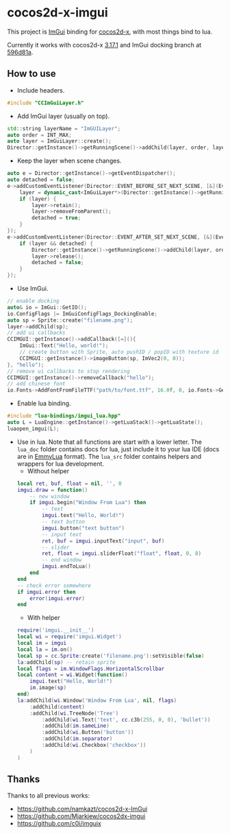 # cocos2d-x-imgui

This project is [ImGui](https://github.com/ocornut/imgui) binding for [cocos2d-x](https://github.com/cocos2d/cocos2d-x), with most things bind to lua.

Currently it works with cocos2d-x [3.17.1](https://github.com/cocos2d/cocos2d-x/releases/tag/cocos2d-x-3.17.1) and ImGui docking branch at [596d81a](https://github.com/ocornut/imgui/tree/596d81a973237c17008a4b64c72fa08bd380b79e).

## How to use

* Include headers.
```cpp
#include "CCImGuiLayer.h"
```

* Add ImGui layer (usually on top).
```cpp
std::string layerName = "ImGUILayer";
auto order = INT_MAX;
auto layer = ImGuiLayer::create();
Director::getInstance()->getRunningScene()->addChild(layer, order, layerName);
```

* Keep the layer when scene changes.
```cpp
auto e = Director::getInstance()->getEventDispatcher();
auto detached = false;
e->addCustomEventListener(Director::EVENT_BEFORE_SET_NEXT_SCENE, [&](EventCustom*){
	layer = dynamic_cast<ImGuiLayer*>(Director::getInstance()->getRunningScene()->getChildByName(layerName));
	if (layer) {
		layer->retain();
		layer->removeFromParent();
		detached = true;
	}
});
e->addCustomEventListener(Director::EVENT_AFTER_SET_NEXT_SCENE, [&](EventCustom*){
	if (layer && detached) {
		Director::getInstance()->getRunningScene()->addChild(layer, order, layerName);
		layer->release();
		detached = false;
	}
});
```

* Use ImGui.
```cpp
// enable docking
auto& io = ImGui::GetIO();
io.ConfigFlags |= ImGuiConfigFlags_DockingEnable;
auto sp = Sprite::create("filename.png");
layer->addChild(sp);
// add ui callbacks
CCIMGUI::getInstance()->addCallback([=](){
	ImGui::Text("Hello, world!");
	// create button with Sprite, auto pushID / popID with texture id
	CCIMGUI::getInstance()->imageButton(sp, ImVec2(0, 0));
}, "hello");
// remove ui callbacks to stop rendering
CCIMGUI::getInstance()->removeCallback("hello");
// add chinese font
io.Fonts->AddFontFromFileTTF("path/to/font.ttf", 16.0f, 0, io.Fonts->GetGlyphRangesChineseFull());
```

* Enable lua binding.
```cpp
#include "lua-bindings/imgui_lua.hpp"
auto L = LuaEngine::getInstance()->getLuaStack()->getLuaState();
luaopen_imgui(L);
```

* Use in lua. Note that all functions are start with a lower letter. The `lua_doc` folder contains docs for lua, just include it to your lua IDE (docs are in [EmmyLua](https://github.com/EmmyLua/IntelliJ-EmmyLua) format). The `lua_src` folder contains helpers and wrappers for lua development.
	* Without helper
	```lua
	local ret, buf, float = nil, '', 0
	imgui.draw = function()
		-- new window
		if imgui.begin("Window From Lua") then
			-- text
			imgui.text("Hello, World!")
			-- text button
			imgui.button("text button")
			-- input text
			ret, buf = imgui.inputText("input", buf)
			-- slider
			ret, float = imgui.sliderFloat("float", float, 0, 8)
			-- end window
			imgui.endToLua()
		end
	end
    -- check error somewhere
	if imgui.error then
		error(imgui.error)
	end
	```
	* With helper
	```lua
	require('imgui.__init__')
	local wi = require('imgui.Widget')
	local im = imgui
	local la = im.on()
	local sp = cc.Sprite:create('filename.png'):setVisible(false)
	la:addChild(sp) -- retain sprite
	local flags = im.WindowFlags.HorizontalScrollbar
	local content = wi.Widget(function()
		imgui.text("Hello, World!")
		im.image(sp)
	end)
	la:addChild(wi.Window('Window From Lua', nil, flags)
		:addChild(content)
		:addChild(wi.TreeNode('Tree')
			:addChild(wi.Text('text', cc.c3b(255, 0, 0), 'bullet'))
			:addChild(im.sameLine)
			:addChild(wi.Button('button'))
			:addChild(im.separator)
			:addChild(wi.Checkbox('checkbox'))
		)
	)
	```

## Thanks

Thanks to all previous works:

* https://github.com/namkazt/cocos2d-x-ImGui
* https://github.com/Mjarkiew/cocos2dx-imgui
* https://github.com/c0i/imguix
